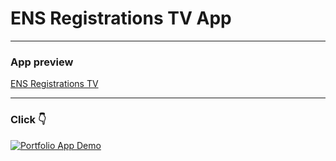 # ENS Registrations TV App

---
### App preview

[ENS Registrations TV](https://user-images.githubusercontent.com/64493665/204066112-49666866-0cd1-4bfc-bd51-5243cdd51faa.webm)

---

### Click 👇

[![Portfolio App Demo](https://static.streamlit.io/badges/streamlit_badge_black_white.svg)][def]

[def]: https://enstv.streamlit.app/


